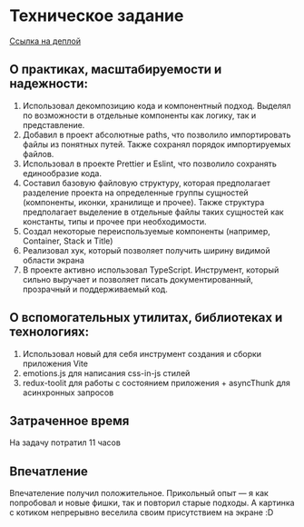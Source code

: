 # Техническое задание

[Ссылка на деплой](https://sber-test-gamma.vercel.app/)

## О практиках, масштабируемости и надежности:

1. Использовал декомпозицию кода и компонентный подход. Выделял по возможности в отдельные компоненты как логику, так и представление.
2. Добавил в проект абсолютные paths, что позволило импортировать файлы из понятных путей. Также сохранял порядок импортируемых файлов.
3. Использовал в проекте Prettier и Eslint, что позволило сохранять единообразие кода.
4. Составил базовую файловую структуру, которая предполагает разделение проекта на определенные группы сущностей (компоненты, иконки, хранилище и прочее). Также структура предполагает выделение в отдельные файлы таких сущностей как константы, типы и прочее при необходимости.
5. Создал некоторые переиспользуемые компоненты (например, Container, Stack и Title)
6. Реализовал хук, который позволяет получить ширину видимой области экрана
7. В проекте активно использовал TypeScript. Инструмент, который сильно выручает и позволяет писать документированный, прозрачный и поддерживаемый код.

## О вспомогательных утилитах, библиотеках и технологиях:

1. Использовал новый для себя инструмент создания и сборки приложения Vite
2. emotions.js для написания css-in-js стилей
3. redux-toolit для работы с состоянием приложения + asyncThunk для асинхронных запросов

## Затраченное время

На задачу потратил 11 часов

## Впечатление

Впечателение получил положительное. Прикольный опыт — я как попробовал и новые фишки, так и повторил старые подходы. А картинка с котиком непрерывно веселила своим присутствием на экране :D
